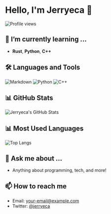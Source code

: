 # Hello, I'm Jerryeca 👋

![Profile views](https://hits.seeyoufarm.com/api/count/incr/badge.svg?url=https%3A%2F%2Fgithub.com%2Fjerryeca)

## 🌱 I’m currently learning ...
- **Rust**, **Python**, **C++**

## 🛠️ Languages and Tools
![Markdown](https://img.shields.io/badge/Markdown-000000?style=flat&logo=markdown)
![Python](https://img.shields.io/badge/Python-3776AB?style=flat&logo=python&logoColor=white)
![C++](https://img.shields.io/badge/C++-00599C?style=flat&logo=cplusplus&logoColor=white)

## 📊 GitHub Stats
![Jerryeca's GitHub Stats](https://github-readme-stats.vercel.app/api?username=jerryeca&show_icons=true&count_private=true&hide_title=true&hide=prs)

## 📊 Most Used Languages
![Top Langs](https://github-readme-stats.vercel.app/api/top-langs/?username=jerryeca&layout=compact)

## 💬 Ask me about ...
- Anything about programming, tech, and more!

## 📫 How to reach me
- Email: your-email@example.com
- Twitter: [@jerryeca](https://twitter.com/jerryeca)
